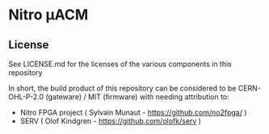 Nitro μACM
==========



License
-------

See LICENSE.md for the licenses of the various components in this repository

In short, the build product of this repository can be considered to be
CERN-OHL-P-2.0 (gateware) / MIT (firmware) with needing attribution to:

 - Nitro FPGA project ( Sylvain Munaut - https://github.com/no2fpga/ )
 - SERV ( Olof Kindgren - https://github.com/olofk/serv )
